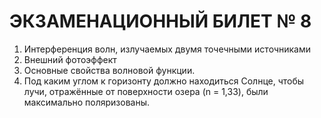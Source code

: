 ЭКЗАМЕНАЦИОННЫЙ БИЛЕТ  № 8
============================

1. Интерференция волн, излучаемых двумя точечными источниками
2. Внешний фотоэффект
3. Основные свойства волновой функции.
4. Под каким углом к горизонту должно находиться Солнце, чтобы лучи, отражённые от поверхности озера (n = 1,33), были максимально поляризованы.

 
